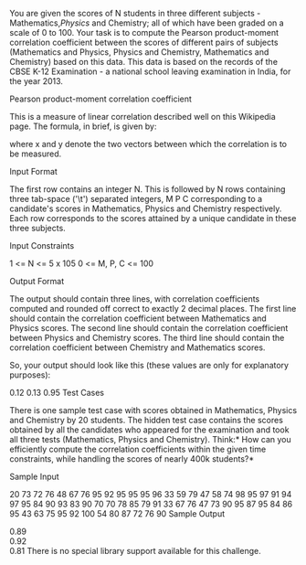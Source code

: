 You are given the scores of N students in three different subjects - Mathematics,*Physics* and Chemistry; all of which have been graded on a scale of 0 to 100. Your task is to compute the Pearson product-moment correlation coefficient between the scores of different pairs of subjects (Mathematics and Physics, Physics and Chemistry, Mathematics and Chemistry) based on this data. This data is based on the records of the CBSE K-12 Examination - a national school leaving examination in India, for the year 2013.

Pearson product-moment correlation coefficient

This is a measure of linear correlation described well on this Wikipedia page. The formula, in brief, is given by:

where x and y denote the two vectors between which the correlation is to be measured.

Input Format

The first row contains an integer N.
This is followed by N rows containing three tab-space ('\t') separated integers, M P C corresponding to a candidate's scores in Mathematics, Physics and Chemistry respectively.
Each row corresponds to the scores attained by a unique candidate in these three subjects.

Input Constraints

1 <= N <= 5 x 105
0 <= M, P, C <= 100

Output Format

The output should contain three lines, with correlation coefficients computed
and rounded off correct to exactly 2 decimal places.
The first line should contain the correlation coefficient between Mathematics and Physics scores.
The second line should contain the correlation coefficient between Physics and Chemistry scores.
The third line should contain the correlation coefficient between Chemistry and Mathematics scores.

So, your output should look like this (these values are only for explanatory purposes):

0.12
0.13
0.95
Test Cases

There is one sample test case with scores obtained in Mathematics, Physics and Chemistry by 20 students. The hidden test case contains the scores obtained by all the candidates who appeared for the examination and took all three tests (Mathematics, Physics and Chemistry).
Think:* How can you efficiently compute the correlation coefficients within the given time constraints, while handling the scores of nearly 400k students?*

Sample Input

20
73  72  76
48  67  76
95  92  95
95  95  96
33  59  79
47  58  74
98  95  97
91  94  97
95  84  90
93  83  90
70  70  78
85  79  91
33  67  76
47  73  90
95  87  95
84  86  95
43  63  75
95  92  100
54  80  87
72  76  90
Sample Output

0.89  
0.92  
0.81
There is no special library support available for this challenge.
